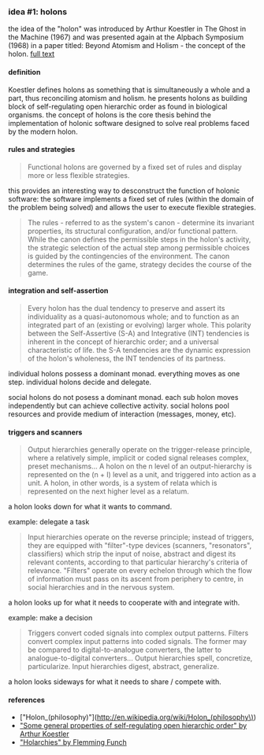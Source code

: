 ### idea #1: holons

the idea of the "holon" was introduced by Arthur Koestler in The Ghost in the Machine (1967) and was presented again at the Alpbach Symposium (1968) in a paper titled: Beyond Atomism and Holism - the concept of the holon. <a href="http://www.panarchy.org/koestler/holon.1969.html" class="button">full text</a>

#### definition

Koestler defines holons as something that is simultaneously a whole and a part, thus reconciling atomism and holism. he presents holons as building block of self-regulating open hierarchic order as found in biological organisms. the concept of holons is the core thesis behind the implementation of holonic software designed to solve real problems faced by the modern holon.

#### rules and strategies

> Functional holons are governed by a fixed set of rules and display more or less flexible strategies.

this provides an interesting way to desconstruct the function of holonic software: the software implements a fixed set of rules (within the domain of the problem being solved) and allows the user to execute flexible strategies.

> The rules - referred to as the system's canon - determine its invariant properties, its structural configuration, and/or functional pattern. While the canon defines the permissible steps in the holon's activity, the strategic selection of the actual step among permissible choices is guided by the contingencies of the environment. The canon determines the rules of the game, strategy decides the course of the game.

#### integration and self-assertion

> Every holon has the dual tendency to preserve and assert its individuality as a quasi-autonomous whole; and to function as an integrated part of an (existing or evolving) larger whole. This polarity between the Self-Assertive (S-A) and Integrative (INT) tendencies is inherent in the concept of hierarchic order; and a universal characteristic of life. the S-A tendencies are the dynamic expression of the holon's wholeness, the INT tendencies of its partness.

individual holons possess a dominant monad. everything moves as one step. individual holons decide and delegate.

social holons do not posess a dominant monad. each sub holon moves independently but can achieve collective activity. social holons pool resources and provide medium of interaction (messages, money, etc).

#### triggers and scanners

> Output hierarchies generally operate on the trigger-release principle, where a relatively simple, implicit or coded signal releases complex, preset mechanisms... A holon on the n level of an output-hierarchy is represented on the (n + l) level as a unit, and triggered into action as a unit. A holon, in other words, is a system of relata which is represented on the next higher level as a relatum.

a holon looks down for what it wants to command.

example: delegate a task

> Input hierarchies operate on the reverse principle; instead of triggers, they are equipped with "filter"-type devices (scanners, "resonators", classifiers) which strip the input of noise, abstract and digest its relevant contents, according to that particular hierarchy's criteria of relevance. "Filters" operate on every echelon through which the flow of information must pass on its ascent from periphery to centre, in social hierarchies and in the nervous system.

a holon looks up for what it needs to cooperate with and integrate with.

example: make a decision

> Triggers convert coded signals into complex output patterns. Filters convert complex input patterns into coded signals. The former may be compared to digital-to-analogue converters, the latter to analogue-to-digital converters... Output hierarchies spell, concretize, particularize. Input hierarchies digest, abstract, generalize.

a holon looks sideways for what it needs to share / compete with.

#### references

- ["Holon_(philosophy)"](http://en.wikipedia.org/wiki/Holon_(philosophy\))
- ["Some general properties of self-regulating open hierarchic order" by Arthur Koestler](http://www.panarchy.org/koestler/holon.1969.html)
- ["Holarchies" by Flemming Funch](http://http://www.worldtrans.org/essay/holarchies.html)